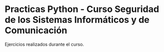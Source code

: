 # Practicas Python - Curso Seguridad de los Sistemas Informáticos y de Comunicación

Ejercicios realizados durante el curso.
